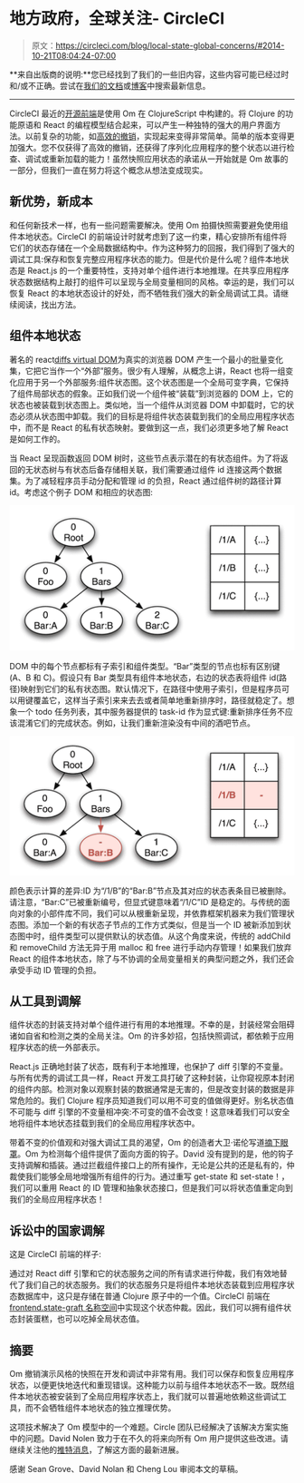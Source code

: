 # 地方政府，全球关注- CircleCI

> 原文：<https://circleci.com/blog/local-state-global-concerns/#2014-10-21T08:04:24-07:00>

**来自出版商的说明:**您已经找到了我们的一些旧内容，这些内容可能已经过时和/或不正确。尝试在[我们的文档](https://circleci.com/docs/)或[博客](https://circleci.com/blog/)中搜索最新信息。

* * *

CircleCI 最近的[开源前端](https://github.com/circleci/frontend)是使用 Om 在 ClojureScript 中构建的。将 Clojure 的功能原语和 React 的编程模型结合起来，可以产生一种独特的强大的用户界面方法。以前复杂的功能，如[高效的撤销](http://swannodette.github.io/2013/12/31/time-travel/)，实现起来变得非常简单。简单的版本变得更加强大。您不仅获得了高效的撤销，还获得了序列化应用程序的整个状态以进行检查、调试或重新加载的能力！虽然快照应用状态的承诺从一开始就是 Om 故事的一部分，但我们一直在努力将这个概念从想法变成现实。

## 新优势，新成本

和任何新技术一样，也有一些问题需要解决。使用 Om 拍摄快照需要避免使用组件本地状态。CircleCI 的前端设计时就考虑到了这一约束，精心安排所有组件将它们的状态存储在一个全局数据结构中。作为这种努力的回报，我们得到了强大的调试工具:保存和恢复完整应用程序状态的能力。但是代价是什么呢？组件本地状态是 React.js 的一个重要特性，支持对单个组件进行本地推理。在共享应用程序状态数据结构上敲打的组件可以呈现与全局变量相同的风格。幸运的是，我们可以恢复 React 的本地状态设计的好处，而不牺牲我们强大的新全局调试工具。请继续阅读，找出方法。

## 组件本地状态

著名的 react[diffs virtual DOM](http://calendar.perfplanet.com/2013/diff/)为真实的浏览器 DOM 产生一个最小的批量变化集，它把它当作一个“外部”服务。很少有人理解，从概念上讲，React 也将一组变化应用于另一个外部服务:组件状态图。这个状态图是一个全局可变字典，它保持了组件局部状态的假象。正如我们说一个组件被“装载”到浏览器的 DOM 上，它的状态也被装载到状态图上。类似地，当一个组件从浏览器 DOM 中卸载时，它的状态必须从状态图中卸载。我们的目标是将组件状态装载到我们的全局应用程序状态中，而不是 React 的私有状态映射。要做到这一点，我们必须更多地了解 React 是如何工作的。

当 React 呈现函数返回 DOM 树时，这些节点表示潜在的有状态组件。为了将返回的无状态树与有状态后备存储相关联，我们需要通过组件 id 连接这两个数据集。为了减轻程序员手动分配和管理 id 的负担，React 通过组件树的路径计算 id。考虑这个例子 DOM 和相应的状态图:

![](img/b4cb3069b374b14e6c9b1df9ce7911d9.png)

DOM 中的每个节点都标有子索引和组件类型。“Bar”类型的节点也标有区别键(A、B 和 C)。假设只有 Bar 类型具有组件本地状态，右边的状态表将组件 id(路径)映射到它们的私有状态图。默认情况下，在路径中使用子索引，但是程序员可以用键覆盖它，这样当子索引来来去去或者简单地重新排序时，路径就稳定了。想象一个 todo 任务列表，其中服务器提供的 task-id 作为显式键:重新排序任务不应该混淆它们的完成状态。例如，让我们重新渲染没有中间的酒吧节点。

![](img/bb69720d503f53ed5edeaa497abefa9f.png)

颜色表示计算的差异:ID 为“/1/B”的“Bar:B”节点及其对应的状态表条目已被删除。请注意，“Bar:C”已被重新编号，但显式键意味着“/1/C”ID 是稳定的。与传统的面向对象的小部件库不同，我们可以从根重新呈现，并依靠框架机器来为我们管理状态图。添加一个新的有状态子节点的工作方式类似，但是当一个 ID 被新添加到状态图中时，组件类型可以提供默认的状态值。从这个角度来说，传统的 addChild 和 removeChild 方法无异于用 malloc 和 free 进行手动内存管理！如果我们放弃 React 的组件本地状态，除了与不协调的全局变量相关的典型问题之外，我们还会承受手动 ID 管理的负担。

## 从工具到调解

组件状态的封装支持对单个组件进行有用的本地推理。不幸的是，封装经常会阻碍诸如自省和检测之类的全局关注。Om 的许多妙招，包括快照调试，都依赖于应用程序状态的统一外部表示。

React.js 正确地封装了状态，既有利于本地推理，也保护了 diff 引擎的不变量。与所有优秀的调试工具一样，React 开发工具打破了这种封装，让你窥视原本封闭的组件内部。检测对象以观察封装的数据通常是无害的，但是改变封装的数据是非常危险的。我们 Clojure 程序员知道我们可以用不可变的值做得更好。别名状态值不可能与 diff 引擎的不变量相冲突:不可变的值不会改变！这意味着我们可以安全地将组件本地状态挂载到我们的全局应用程序状态中。

带着不变的价值观和对强大调试工具的渴望，Om 的创造者大卫·诺伦写道[摘下眼罩](http://swannodette.github.io/2014/02/27/taking-off-the-blindfold/)。Om 为检测每个组件提供了面向方面的钩子。David 没有提到的是，他的钩子支持调解和插装。通过拦截组件接口上的所有操作，无论是公共的还是私有的，仲裁使我们能够全局地增强所有组件的行为。通过重写 get-state 和 set-state！，我们可以重用 React 的 ID 管理和抽象状态接口，但是我们可以将状态值重定向到我们的全局应用程序状态！

## 诉讼中的国家调解

这是 CircleCI 前端的样子:

通过对 React diff 引擎和它的状态服务之间的所有请求进行仲裁，我们有效地替代了我们自己的状态服务。我们的状态服务只是将组件本地状态装载到应用程序状态数据库中，这只是存储在普通 Clojure 原子中的一个值。CircleCI 前端在 [frontend.state-graft 名称空间](https://github.com/circleci/frontend/blob/04a70704dec726455c5843200c10b8516b13d82c/src-cljs/frontend/state_graft.cljs)中实现这个状态仲裁。因此，我们可以拥有组件状态封装蛋糕，也可以吃掉全局状态值。

## 摘要

Om 撤销演示风格的快照在开发和调试中非常有用。我们可以保存和恢复应用程序状态，以便更快地迭代和重现错误。这种能力以前与组件本地状态不一致。既然组件本地状态被安装到了全局应用程序状态上，我们就可以普遍地依赖这些调试工具，而不会牺牲组件本地状态的独立推理优势。

这项技术解决了 Om 模型中的一个难题。Circle 团队已经解决了该解决方案实施中的问题。David Nolen 致力于在不久的将来向所有 Om 用户提供这些改进。请继续关注他的[推特消息](https://twitter.com/swannodette)，了解这方面的最新进展。

感谢 Sean Grove、David Nolan 和 Cheng Lou 审阅本文的草稿。